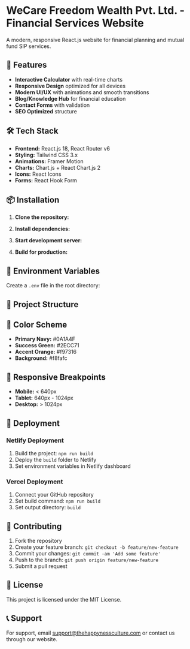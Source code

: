 # WeCare Freedom Wealth Pvt. Ltd. - Financial Services Website

A modern, responsive React.js website for financial planning and mutual fund SIP services.

## 🚀 Features

- **Interactive Calculator** with real-time charts
- **Responsive Design** optimized for all devices
- **Modern UI/UX** with animations and smooth transitions
- **Blog/Knowledge Hub** for financial education
- **Contact Forms** with validation
- **SEO Optimized** structure

## 🛠️ Tech Stack

- **Frontend:** React.js 18, React Router v6
- **Styling:** Tailwind CSS 3.x
- **Animations:** Framer Motion
- **Charts:** Chart.js + React Chart.js 2
- **Icons:** React Icons
- **Forms:** React Hook Form

## 📦 Installation

1. **Clone the repository:**

2. **Install dependencies:**

3. **Start development server:**

4. **Build for production:**

## 🔧 Environment Variables

Create a `.env` file in the root directory:


## 📁 Project Structure


## 🎨 Color Scheme

- **Primary Navy:** #0A1A4F
- **Success Green:** #2ECC71
- **Accent Orange:** #f97316
- **Background:** #f8fafc

## 📱 Responsive Breakpoints

- **Mobile:** < 640px
- **Tablet:** 640px - 1024px
- **Desktop:** > 1024px

## 🚀 Deployment

### Netlify Deployment

1. Build the project: `npm run build`
2. Deploy the `build` folder to Netlify
3. Set environment variables in Netlify dashboard

### Vercel Deployment

1. Connect your GitHub repository
2. Set build command: `npm run build`
3. Set output directory: `build`

## 🤝 Contributing

1. Fork the repository
2. Create your feature branch: `git checkout -b feature/new-feature`
3. Commit your changes: `git commit -am 'Add some feature'`
4. Push to the branch: `git push origin feature/new-feature`
5. Submit a pull request

## 📄 License

This project is licensed under the MIT License.

## 📞 Support

For support, email support@thehappynessculture.com or contact us through our website.
